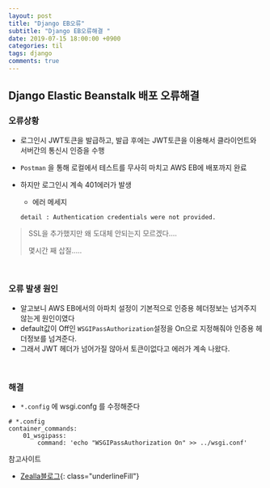 ```yaml
---
layout: post
title: "Django EB오류"
subtitle: "Django EB오류해결 "
date: 2019-07-15 18:00:00 +0900
categories: til
tags: django
comments: true
---
```


## Django Elastic Beanstalk 배포 오류해결



### 오류상황

- 로그인시 JWT토큰을 발급하고, 발급 후에는 JWT토큰을 이용해서 클라이언트와 서버간의 통신시 인증을 수행

- `Postman` 을 통해 로컬에서 테스트를 무사히 마치고 AWS EB에 배포까지 완료

- 하지만 로그인시 계속 401에러가 발생

  - 에러 메세지

  ```
  detail : Authentication credentials were not provided.
  ```

> SSL을 추가했지만 왜 도대체 안되는지 모르겠다....
>
> 몇시간 째 삽질.....

<br>

### 오류 발생 원인

- 알고보니 AWS EB에서의 아파치 설정이 기본적으로 인증용 헤더정보는 넘겨주지 않는게 원인이였다
- default값이 Off인 `WSGIPassAuthorization`설정을 On으로 지정해줘야 인증용 헤더정보를 넘겨준다. 
- 그래서 JWT 헤더가 넘어가질 않아서 토큰이없다고 에러가 계속 나왔다.

<br>

### 해결

- `*.config` 에 wsgi.confg 를 수정해준다

```
# *.config
container_commands:
	01_wsgipass:
		command: 'echo "WSGIPassAuthorization On" >> ../wsgi.conf'
```

참고사이트

- [Zealla블로그](https://zeallat.wordpress.com/){: class="underlineFill"}
